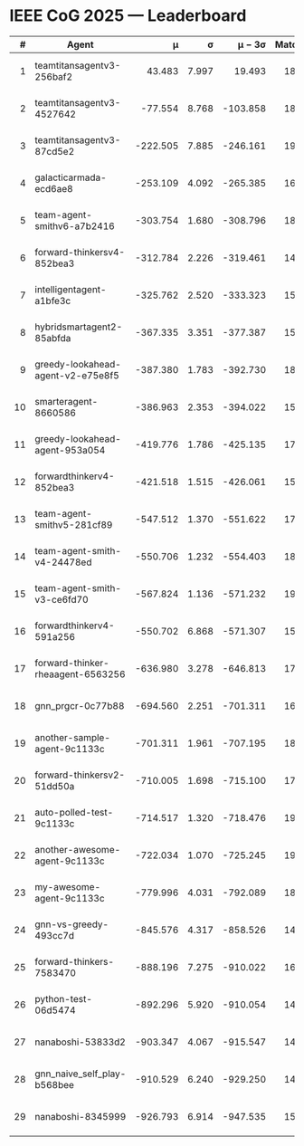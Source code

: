 # IEEE CoG 2025 — Leaderboard

| # | Agent | μ | σ | μ − 3σ | Matches | Updated |
|---:|---|---:|---:|---:|---:|---|
| 1 | teamtitansagentv3-256baf2 | 43.483 | 7.997 | 19.493 | 18476 | 2025-08-24 09:32 |
| 2 | teamtitansagentv3-4527642 | -77.554 | 8.768 | -103.858 | 18210 | 2025-08-24 09:32 |
| 3 | teamtitansagentv3-87cd5e2 | -222.505 | 7.885 | -246.161 | 19606 | 2025-08-24 09:32 |
| 4 | galacticarmada-ecd6ae8 | -253.109 | 4.092 | -265.385 | 16920 | 2025-08-24 09:32 |
| 5 | team-agent-smithv6-a7b2416 | -303.754 | 1.680 | -308.796 | 18400 | 2025-08-24 09:32 |
| 6 | forward-thinkersv4-852bea3 | -312.784 | 2.226 | -319.461 | 14966 | 2025-08-24 09:32 |
| 7 | intelligentagent-a1bfe3c | -325.762 | 2.520 | -333.323 | 15606 | 2025-08-24 09:32 |
| 8 | hybridsmartagent2-85abfda | -367.335 | 3.351 | -377.387 | 15440 | 2025-08-24 09:32 |
| 9 | greedy-lookahead-agent-v2-e75e8f5 | -387.380 | 1.783 | -392.730 | 18770 | 2025-08-24 09:32 |
| 10 | smarteragent-8660586 | -386.963 | 2.353 | -394.022 | 15372 | 2025-08-24 09:32 |
| 11 | greedy-lookahead-agent-953a054 | -419.776 | 1.786 | -425.135 | 17130 | 2025-08-24 09:32 |
| 12 | forwardthinkerv4-852bea3 | -421.518 | 1.515 | -426.061 | 15117 | 2025-08-24 09:32 |
| 13 | team-agent-smithv5-281cf89 | -547.512 | 1.370 | -551.622 | 17980 | 2025-08-24 09:32 |
| 14 | team-agent-smith-v4-24478ed | -550.706 | 1.232 | -554.403 | 18836 | 2025-08-24 09:32 |
| 15 | team-agent-smith-v3-ce6fd70 | -567.824 | 1.136 | -571.232 | 19336 | 2025-08-24 09:32 |
| 16 | forwardthinkerv4-591a256 | -550.702 | 6.868 | -571.307 | 15297 | 2025-08-24 09:32 |
| 17 | forward-thinker-rheaagent-6563256 | -636.980 | 3.278 | -646.813 | 17516 | 2025-08-24 09:32 |
| 18 | gnn_prgcr-0c77b88 | -694.560 | 2.251 | -701.311 | 16300 | 2025-08-24 09:32 |
| 19 | another-sample-agent-9c1133c | -701.311 | 1.961 | -707.195 | 18440 | 2025-08-24 09:32 |
| 20 | forward-thinkersv2-51dd50a | -710.005 | 1.698 | -715.100 | 17696 | 2025-08-24 09:32 |
| 21 | auto-polled-test-9c1133c | -714.517 | 1.320 | -718.476 | 19180 | 2025-08-24 09:32 |
| 22 | another-awesome-agent-9c1133c | -722.034 | 1.070 | -725.245 | 19760 | 2025-08-24 09:32 |
| 23 | my-awesome-agent-9c1133c | -779.996 | 4.031 | -792.089 | 18380 | 2025-08-24 09:32 |
| 24 | gnn-vs-greedy-493cc7d | -845.576 | 4.317 | -858.526 | 14640 | 2025-08-24 09:32 |
| 25 | forward-thinkers-7583470 | -888.196 | 7.275 | -910.022 | 16740 | 2025-08-24 09:32 |
| 26 | python-test-06d5474 | -892.296 | 5.920 | -910.054 | 14610 | 2025-08-24 09:32 |
| 27 | nanaboshi-53833d2 | -903.347 | 4.067 | -915.547 | 14080 | 2025-08-24 09:32 |
| 28 | gnn_naive_self_play-b568bee | -910.529 | 6.240 | -929.250 | 14420 | 2025-08-24 09:32 |
| 29 | nanaboshi-8345999 | -926.793 | 6.914 | -947.535 | 15090 | 2025-08-24 09:32 |

